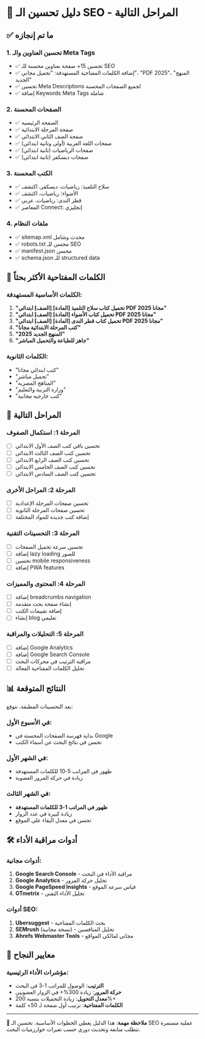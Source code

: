 # 🚀 دليل تحسين الـ SEO - المراحل التالية

## ✅ ما تم إنجازه

### 1. تحسين العناوين والـ Meta Tags
- ✅ تحسين 15+ صفحة بعناوين محسنة للـ SEO
- ✅ إضافة الكلمات المفتاحية المستهدفة: "تحميل مجاني"، "PDF 2025"، "المنهج الجديد"
- ✅ تحسين Meta Descriptions لجميع الصفحات المحسنة
- ✅ إضافة Keywords Meta Tags شاملة

### 2. الصفحات المحسنة
- ✅ الصفحة الرئيسية
- ✅ صفحة المرحلة الابتدائية  
- ✅ صفحة الصف الثاني الابتدائي
- ✅ صفحات اللغة العربية (أولى وتانية ابتدائي)
- ✅ صفحات الرياضيات (تانية ابتدائي)
- ✅ صفحات ديسكفر (تانية ابتدائي)

### 3. الكتب المحسنة
- ✅ سلاح التلميذ: رياضيات، ديسكفر، اكتشف
- ✅ الأضواء: رياضيات، اكتشف
- ✅ قطر الندى: رياضيات، عربي
- ✅ المعاصر Connect: إنجليزي

### 4. ملفات النظام
- ✅ sitemap.xml محدث وشامل
- ✅ robots.txt محسن للـ SEO
- ✅ manifest.json محسن
- ✅ schema.json للـ structured data

## 🎯 الكلمات المفتاحية الأكثر بحثاً

### الكلمات الأساسية المستهدفة:
1. **"تحميل كتاب سلاح التلميذ [المادة] [الصف] ابتدائي PDF 2025 مجانا"**
2. **"تحميل كتاب الأضواء [المادة] [الصف] ابتدائي PDF 2025 مجانا"**
3. **"تحميل كتاب قطر الندى [المادة] [الصف] ابتدائي PDF 2025 مجانا"**
4. **"كتب المرحلة الابتدائية مجانا"**
5. **"المنهج الجديد 2025"**
6. **"جاهز للطباعة والتحميل المباشر"**

### الكلمات الثانوية:
- "كتب ابتدائي مجانا"
- "تحميل مباشر"
- "المناهج المصرية" 
- "وزارة التربية والتعليم"
- "كتب خارجية مجانية"

## 🔄 المراحل التالية

### المرحلة 1: استكمال الصفوف
- [ ] تحسين باقي كتب الصف الأول الابتدائي
- [ ] تحسين كتب الصف الثالث الابتدائي
- [ ] تحسين كتب الصف الرابع الابتدائي  
- [ ] تحسين كتب الصف الخامس الابتدائي
- [ ] تحسين كتب الصف السادس الابتدائي

### المرحلة 2: المراحل الأخرى
- [ ] تحسين صفحات المرحلة الإعدادية
- [ ] تحسين صفحات المرحلة الثانوية
- [ ] إضافة كتب جديدة للمواد المختلفة

### المرحلة 3: التحسينات التقنية
- [ ] تحسين سرعة تحميل الصفحات
- [ ] إضافة lazy loading للصور
- [ ] تحسين mobile responsiveness
- [ ] إضافة PWA features

### المرحلة 4: المحتوى والمميزات
- [ ] إضافة breadcrumbs navigation
- [ ] إنشاء صفحة بحث متقدمة
- [ ] إضافة تقييمات الكتب
- [ ] إنشاء blog تعليمي

### المرحلة 5: التحليلات والمراقبة
- [ ] إضافة Google Analytics
- [ ] إضافة Google Search Console
- [ ] مراقبة الترتيب في محركات البحث
- [ ] تحليل الكلمات المفتاحية الفعالة

## 📊 النتائج المتوقعة

بعد التحسينات المطبقة، نتوقع:

### في الأسبوع الأول:
- بداية فهرسة الصفحات المحسنة في Google
- تحسن في نتائج البحث عن أسماء الكتب

### في الشهر الأول:
- ظهور في المراتب 5-10 للكلمات المستهدفة
- زيادة في حركة المرور العضوية

### في الشهر الثالث:
- **ظهور في المراتب 1-3 للكلمات المستهدفة**
- زيادة كبيرة في عدد الزوار
- تحسن في معدل البقاء على الموقع

## 🛠️ أدوات مراقبة الأداء

### أدوات مجانية:
1. **Google Search Console** - مراقبة الأداء في البحث
2. **Google Analytics** - تحليل حركة المرور  
3. **Google PageSpeed Insights** - قياس سرعة الموقع
4. **GTmetrix** - تحليل الأداء التقني

### أدوات SEO:
1. **Ubersuggest** - بحث الكلمات المفتاحية
2. **SEMrush** (نسخة مجانية) - تحليل المنافسين
3. **Ahrefs Webmaster Tools** - مجاني لمالكي المواقع

## 🎯 معايير النجاح

### مؤشرات الأداء الرئيسية:
- **الترتيب**: الوصول للمراتب 1-3 في البحث
- **حركة المرور**: زيادة 300%+ في الزوار العضويين
- **معدل التحويل**: زيادة التحميلات بنسبة 200%+
- **الكلمات المفتاحية**: ترتيب أول صفحة لـ 50+ كلمة

---

**📝 ملاحظة مهمة**: هذا الدليل يغطي الخطوات الأساسية. تحسين الـ SEO عملية مستمرة تتطلب متابعة وتحديث دوري حسب تغيرات خوارزميات البحث.
